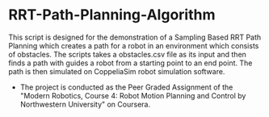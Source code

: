 # RRT-Path-Planning-Algorithm
This script is designed for the demonstration of a Sampling Based RRT Path Planning which creates a path for a robot in an environment which consists of obstacles. The scripts takes a obstacles.csv file as its input and then finds a path with guides a robot from a starting point to an end point. The path is then simulated on CoppeliaSim robot simulation software.
* The project is conducted as the Peer Graded Assignment of the "Modern Robotics, Course 4: Robot Motion Planning and Control by Northwestern University" on Coursera.
